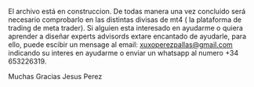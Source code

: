 El archivo está en construccion. De todas manera una vez concluido será necesario comprobarlo en las distintas divisas de mt4 ( la plataforma de trading de meta trader).
Si alguien esta interesado en ayudarme o quiera aprender a diseñar experts advisords extare encantado de ayudarle, para ello, puede escibir un mensage al email: xuxoperezpallas@gmail.com indicando su interes en ayudarme o enviar un whatsapp al numero +34 653226319.

Muchas Gracias
Jesus Perez
